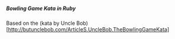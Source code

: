 ##### Bowling Game Kata in Ruby

Based on the (kata by Uncle Bob)[http://butunclebob.com/ArticleS.UncleBob.TheBowlingGameKata]
